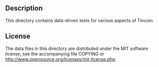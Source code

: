 Description
------------

This directory contains data-driven tests for various aspects of Tincoin.

License
--------

The data files in this directory are distributed under the MIT software
license, see the accompanying file COPYING or
http://www.opensource.org/licenses/mit-license.php.

